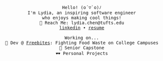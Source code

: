 <p align="center">
  <samp>
    Hello! (o´▽`o)ﾉ
    <br>I'm Lydia, an inspiring software engineer 
    <br>who enjoys making cool things! 
    <br>📮 Reach Me: lydia.chen@tufts.edu
    <br><a href="https://www.linkedin.com/in/lydiaxchen/">linkedin</a> • <a href="https://drive.google.com/file/d/1swGIQhsjmFuIXbG8R_WgWcujA_oM1QKJ/view?usp=sharing">resume</a>
    <br><br>
    Working on... <br>
🍔 Dev @ <a href="https://www.freebites.org/">Freebites</a>: Fighting Food Waste on College Campuses <br>
    🤖 Senior Capstone <br>
    🕶️ Personal Projects
  </samp>
</p>
